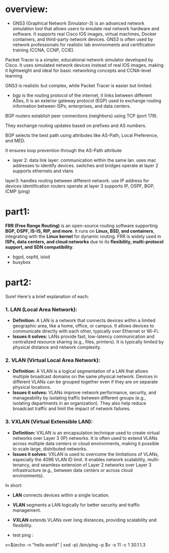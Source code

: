 # overview:

- GNS3 (Graphical Network Simulator-3) is an advanced network simulation tool that allows users to emulate real network hardware and software. It supports real Cisco IOS images, virtual machines, Docker containers, and third-party network devices. GNS3 is often used by network professionals for realistic lab environments and certification training (CCNA, CCNP, CCIE).

Packet Tracer is a simpler, educational network simulator developed by Cisco. It uses simulated network devices instead of real IOS images, making it lightweight and ideal for basic networking concepts and CCNA-level learning.

GNS3 is realistic but complex, while Packet Tracer is easier but limited.

- bgp is the routing protocol of the internet, it links between different ASes, It is an exterior gateway protocol (EGP) used to exchange routing information between ISPs, enterprises, and data centers.

BGP routers establish peer connections (neighbors) using TCP (port 179).

They exchange routing updates based on prefixes and AS numbers.

BGP selects the best path using attributes like AS-Path, Local Preference, and MED.

It ensures loop prevention through the AS-Path attribute

- layer 2: data link layer:
communication within the same lan. 
uses mac addresses to identify devices.
switches and bridges operate at layer 2
supports ethernets and vlans

layer3: handles routing between different network.
use IP address for devices identification
routers operate at layer 3
supports IP, OSPF, BGP, ICMP (ping)

# part1: 
**FRR (Free Range Routing)** is an open-source routing software supporting **BGP, OSPF, IS-IS, RIP, and more**. It runs on **Linux, BSD, and containers**, integrating with the **Linux kernel** for dynamic routing. FRR is widely used in **ISPs, data centers, and cloud networks** due to its **flexibility, multi-protocol support, and SDN compatibility**. 

- bgpd, ospfd, isisd 
- busybox

# part2:

Sure! Here's a brief explanation of each:

### 1. **LAN (Local Area Network):**
   - **Definition:** A LAN is a network that connects devices within a limited geographic area, like a home, office, or campus. It allows devices to communicate directly with each other, typically over Ethernet or Wi-Fi.
   - **Issues it solves:** LANs provide fast, low-latency communication and centralized resource sharing (e.g., files, printers). It is typically limited by physical distance and network complexity.

### 2. **VLAN (Virtual Local Area Network):**
   - **Definition:** A VLAN is a logical segmentation of a LAN that allows multiple broadcast domains on the same physical network. Devices in different VLANs can be grouped together even if they are on separate physical locations.
   - **Issues it solves:** VLANs improve network performance, security, and manageability by isolating traffic between different groups (e.g., isolating departments in an organization). They also help reduce broadcast traffic and limit the impact of network failures.

### 3. **VXLAN (Virtual Extensible LAN):**
   - **Definition:** VXLAN is an encapsulation technique used to create virtual networks over Layer 3 (IP) networks. It is often used to extend VLANs across multiple data centers or cloud environments, making it possible to scale large, distributed networks.
   - **Issues it solves:** VXLAN is used to overcome the limitations of VLANs, especially the 4096 VLAN ID limit. It enables network scalability, multi-tenancy, and seamless extension of Layer 2 networks over Layer 3 infrastructure (e.g., between data centers or across cloud environments).

In short:
- **LAN** connects devices within a single location.
- **VLAN** segments a LAN logically for better security and traffic management.
- **VXLAN** extends VLANs over long distances, providing scalability and flexibility.


- test ping :

v=$(echo -n "hello world" | xxd -p)
/bin/ping -p $v -s 11 -c 1 30.1.1.3

